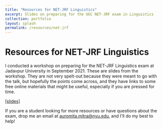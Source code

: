 ```yaml
---
title: "Resources for NET-JRF Linguistics"
excerpt: Slides on preparing for the UGC NET-JRF exam in Linguistics 
collection: portfolio
layout: splash
permalink: /resources/net-jrf
---
```

Resources for NET-JRF Linguistics
==

I conducted a workshop on preparing for the NET-JRF Linguistics exam at Jadavpur University in September 2021. These are slides from the workshop. They are not very spelt-out because they were meant to go with the talk, but hopefully the points come across, and they have links to some free online materials that might be useful, especially if you are pressed for time.

<a href="/files/talk_ju_sept2021.pdf" target="_blank">[slides]</a>


If you are a student looking for more resources or have questions about the exam, drop me an email at [auromita.mitra@nyu.edu](auromita.mitra@nyu.edu), and I'll do my best to help!